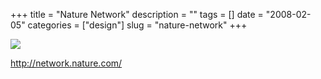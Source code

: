 +++
title = "Nature Network"
description = ""
tags = []
date = "2008-02-05"
categories = ["design"]
slug = "nature-network"
+++


 

  <div id="screens-thumbs" class="clearfix">
    <div class="txt-center" id="design-submission"><a href="http://network.nature.com/"><img id='bluga-thumbnail-992' class='bluga-thumbnail large' src='//media.konigi.com/bluga/
wt47f27efe38c8e_0.jpg'/></a></div>  
  </div>   
<p><a href="http://network.nature.com/">http://network.nature.com/</a></p>




